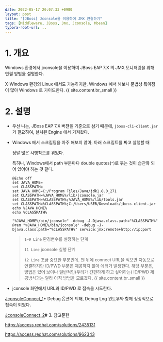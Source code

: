 ```yaml
---
date: 2022-05-17 20:07:33 +0900
layout: post
title: "[JBoss] Jconsole을 이용하여 JMX 연결하기"
tags: [Middleware, JBoss, Jmx, Jconsole, Mbean]
typora-root-url: ..
---
```



# 1. 개요

Windows 환경에서 jconsole을 이용하여 JBoss EAP 7.X 의 JMX 모니터링을 위해 연결 방법을 설명한다.

X-Windows 환경의 Linux 에서도 가능하지만, Windows 에서 해보니 문법상 특이점이 많아 Windows 로 가이드한다.
{{ site.content.br_small }}
# 2. 설명

* 우선 나는, JBoss EAP 7.X 버전을 기준으로 삼기 때문에, `jboss-cli-client.jar` 가 필요하여, 설치된 Engine 에서 가져왔다.

* Windows 에서 스크립팅을 자주 해보지 않아, 아래 스크립트를 짜고 실행할 때

  정말 많은 시행착오를 겪었다.

  특히나, Windows에서 path 부분마다 double quotes(`"`)로 묶는 것이 습관화 되어 있어야 하는 것 같다.

  ```shell
  @Echo off
  set JAVA_HOME=
  set CLASSPATH=
  set JAVA_HOME=C:/Program Files/Java/jdk1.8.0_271
  set CLASSPATH=%JAVA_HOME%/lib/jconsole.jar
  set CLASSPATH=%CLASSPATH%;%JAVA_HOME%/lib/tools.jar
  set CLASSPATH=%CLASSPATH%;C:/Users/USER/Downloads/jboss-client.jar
  echo %JAVA_HOME%
  echo %CLASSPATH%
  
  "%JAVA_HOME%/bin/jconsole" -debug -J-Djava.class.path="%CLASSPATH%"
  @rem "%JAVA_HOME%/bin/jconsole" -debug -J-Djava.class.path="%CLASSPATH%" service:jmx:remote+http://ip:port
  ```

  > `1~9 Line` 환경변수를 설정하는 단계
  >
  > `11 Line` jconsole 실행 단계
  >
  > `12 Line` 조금 중요한 부분인데, 맨 뒤에 connect URL을 적으면 자동으로 연결하지만 ID/PWD 부분은 제공하지 않아 에러가 발생한다. 해당 부분은, 방법은 있어 보이나 일반적인(우리가 간편하게 하고 싶어하는) ID/PWD 제공방식과는 달라 아직 방법을 모르겠다.
{{ site.content.br_small }}
* jconsole 화면에서 URL과 ID/PWD 로 접속을 시도한다.

[JconsoleConnect_1](/../assets_copy_1/posts/images/JBoss/JconsoleConnect/JconsoleConnect_1.png)* Debug 옵션에 의해, Debug Log 윈도우와 함께 정상적으로 접속이 되었다.

[JconsoleConnect_2](/../assets_copy_1/posts/images/JBoss/JconsoleConnect/JconsoleConnect_2.png)# 3. 참고문헌

https://access.redhat.com/solutions/2435131

https://access.redhat.com/solutions/962343
